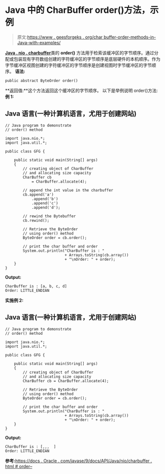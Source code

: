# Java 中的 CharBuffer order()方法，示例

> 原文:[https://www . geesforgeks . org/char buffer-order-methods-in-Java-with-examples/](https://www.geeksforgeeks.org/charbuffer-order-methods-in-java-with-examples/)

[**Java . nio . charbuffer**](https://www.geeksforgeeks.org/tag/java-charbuffer/)类的 **order()** 方法用于检索该缓冲区的字节顺序。通过分配或包装现有字符数组创建的字符缓冲区的字节顺序是底层硬件的本机顺序。作为字节缓冲区视图创建的字符缓冲区的字节顺序是创建视图时字节缓冲区的字节顺序。
**语法:**

```
public abstract ByteOrder order()
```

**返回值:**这个方法返回这个缓冲区的字节顺序。
以下是举例说明 order()方法:
**例 1:**

## Java 语言(一种计算机语言，尤用于创建网站)

```
// Java program to demonstrate
// order() method

import java.nio.*;
import java.util.*;

public class GFG {

    public static void main(String[] args)
    {
        // creating object of CharBuffer
        // and allocating size capacity
        CharBuffer cb
            = CharBuffer.allocate(4);

        // append the int value in the charbuffer
        cb.append('a')
            .append('b')
            .append('c')
            .append('d');

        // rewind the Bytebuffer
        cb.rewind();

        // Retrieve the ByteOrder
        // using order() method
        ByteOrder order = cb.order();

        // print the char buffer and order
        System.out.println("CharBuffer is : "
                           + Arrays.toString(cb.array())
                           + "\nOrder: " + order);
    }
}
```

**Output:** 

```
CharBuffer is : [a, b, c, d]
Order: LITTLE_ENDIAN
```

**实施例 2:**

## Java 语言(一种计算机语言，尤用于创建网站)

```
// Java program to demonstrate
// order() method

import java.nio.*;
import java.util.*;

public class GFG {

    public static void main(String[] args)
    {
        // creating object of CharBuffer
        // and allocating size capacity
        CharBuffer cb = CharBuffer.allocate(4);

        // Retrieve the ByteOrder
        // using order() method
        ByteOrder order = cb.order();

        // print the char buffer and order
        System.out.println("CharBuffer is : "
                           + Arrays.toString(cb.array())
                           + "\nOrder: " + order);
    }
}
```

**Output:** 

```
CharBuffer is : [,,,  ]
Order: LITTLE_ENDIAN
```

**参考:**[https://docs . Oracle . com/javase/9/docs/API/Java/nio/charbuffer . html # order–](https://docs.oracle.com/javase/9/docs/api/java/nio/CharBuffer.html#order--)